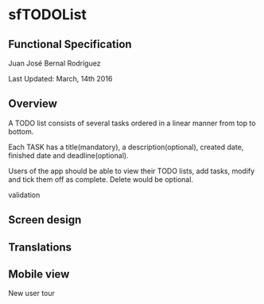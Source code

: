 sfTODOList
==========
Functional Specification
--

Juan José Bernal Rodríguez

Last Updated: March, 14th 2016

Overview
--

A TODO list consists of several tasks ordered in a linear manner from top to bottom.

Each TASK has a title(mandatory), a description(optional), created date, finished date and deadline(optional).

Users of the app should be able to view their TODO lists, add tasks, modify and tick them off as complete. Delete would be optional.

validation

Screen design
--

Translations
--

Mobile view
--

New user tour
